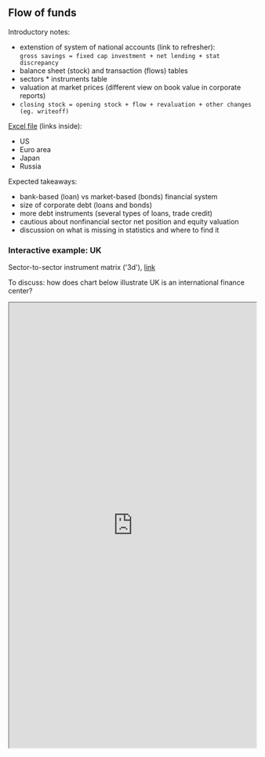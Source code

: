 ## Flow of funds

Introductory notes:

- extenstion of system of national accounts (link to refresher):  
  `gross savings = fixed cap investment + net lending + stat discrepancy`
- balance sheet (stock) and transaction (flows) tables
- sectors * instruments table
- valuation at market prices (different view on book value in corporate reports)
- `closing stock = opening stock + flow + revaluation + other changes (eg. writeoff)`

[Excel file](fof.xls) (links inside):

- US
- Euro area
- Japan
- Russia

Expected takeaways:

- bank-based (loan) vs market-based (bonds) financial system
- size of corporate debt (loans and bonds)
- more debt instruments (several types of loans, trade credit)
- cautious about nonfinancial sector net position and equity valuation
- discussion on what is missing in statistics and where to find it

### Interactive example: UK 

Sector-to-sector instrument matrix ('3d'), [link](https://www.ons.gov.uk/economy/nationalaccounts/uksectoraccounts/articles/transformingtheukfinancialaccountsflowoffunds/2019-11-26#the-flow-of-funds-framework)

To discuss: how does chart below illustrate UK is an international finance center?

<iframe height="908px" width="100%" src="https://www.ons.gov.uk/visualisations/dvc697a/index.html"></iframe>
